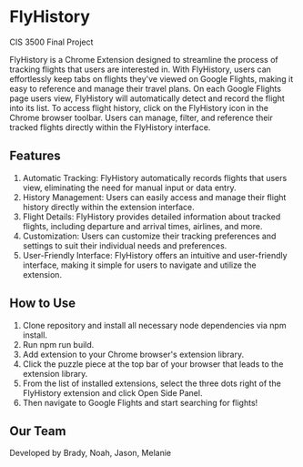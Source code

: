 # FlyHistory
CIS 3500 Final Project

FlyHistory is a Chrome Extension designed to streamline the process of tracking flights that users are interested in. With FlyHistory, users can effortlessly keep tabs on flights they've viewed on Google Flights, making it easy to reference and manage their travel plans. On each Google Flights page users view, FlyHistory will automatically detect and record the flight into its list. To access flight history, click on the FlyHistory icon in the Chrome browser toolbar. Users can manage, filter, and reference their tracked flights directly within the FlyHistory interface.

## Features
1. Automatic Tracking: FlyHistory automatically records flights that users view, eliminating the need for manual input or data entry.
2. History Management: Users can easily access and manage their flight history directly within the extension interface.
3. Flight Details: FlyHistory provides detailed information about tracked flights, including departure and arrival times, airlines, and more.
4. Customization: Users can customize their tracking preferences and settings to suit their individual needs and preferences.
5. User-Friendly Interface: FlyHistory offers an intuitive and user-friendly interface, making it simple for users to navigate and utilize the extension.

## How to Use
1. Clone repository and install all necessary node dependencies via npm install.
2. Run npm run build.
3. Add extension to your Chrome browser's extension library.
4. Click the puzzle piece at the top bar of your browser that leads to the extension library.
5. From the list of installed extensions, select the three dots right of the FlyHistory extension and click Open Side Panel.
6. Then navigate to Google Flights and start searching for flights!

## Our Team
Developed by Brady, Noah, Jason, Melanie
